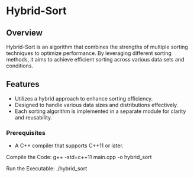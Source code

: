 # Hybrid-Sort

## Overview

Hybrid-Sort is an algorithm that combines the strengths of multiple sorting techniques to optimize performance. By leveraging different sorting methods, it aims to achieve efficient sorting across various data sets and conditions.

## Features

-  Utilizes a hybrid approach to enhance sorting efficiency.
-  Designed to handle various data sizes and distributions effectively.
-  Each sorting algorithm is implemented in a separate module for clarity and reusability.


### Prerequisites

- A C++ compiler that supports C++11 or later.

Compile the Code:
g++ -std=c++11 main.cpp -o hybrid_sort

Run the Executable:
./hybrid_sort


